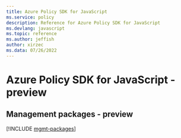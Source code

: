 ```yaml
---
title: Azure Policy SDK for JavaScript
ms.service: policy
description: Reference for Azure Policy SDK for JavaScript
ms.devlang: javascript
ms.topic: reference
ms.author: jeffish
author: xirzec
ms.data: 07/26/2022
---
```

# Azure Policy SDK for JavaScript - preview

## Management packages - preview
[!INCLUDE [mgmt-packages](policy-mgmt-index.md)]